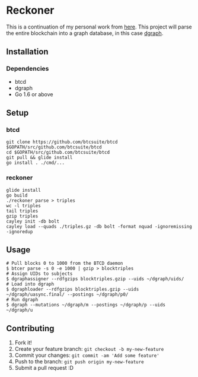 # Reckoner
This is a continuation of my personal work from [here](http://blog.thefrontiergroup.com.au/2015/05/blockchain-analytics-with-cayley-db/). This project will parse the entire blockchain into a graph database, in this case [dgraph](dgraph.io).

## Installation

### Dependencies

- btcd
- dgraph
- Go 1.6 or above

## Setup

### btcd

```
git clone https://github.com/btcsuite/btcd $GOPATH/src/github.com/btcsuite/btcd
cd $GOPATH/src/github.com/btcsuite/btcd
git pull && glide install
go install . ./cmd/...
```

### reckoner

```
glide install
go build
./reckoner parse > triples
wc -l triples
tail triples
gzip triples
cayley init -db bolt
cayley load --quads ./triples.gz -db bolt -format nquad -ignoremissing -ignoredup
```

## Usage

```
# Pull blocks 0 to 1000 from the BTCD daemon
$ btcer parse -s 0 -e 1000 | gzip > blocktriples
# Assign UIDs to subjects
$ dgraphassigner --rdfgzips blocktriples.gzip --uids ~/dgraph/uids/
# Load into dgraph
$ dgraphloader --rdfgzips blocktriples.gzip --uids ~/dgraph/uasync.final/ --postings ~/dgraph/p0/
# Run dgraph
$ dgraph --mutations ~/dgraph/m --postings ~/dgraph/p --uids ~/dgraph/u
```

## Contributing

1. Fork it!
2. Create your feature branch: `git checkout -b my-new-feature`
3. Commit your changes: `git commit -am 'Add some feature'`
4. Push to the branch: `git push origin my-new-feature`
5. Submit a pull request :D
